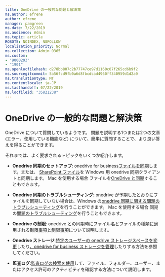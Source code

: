 ```yaml
---
title: OneDrive の一般的な問題と解決策
ms.author: efrene
author: efrene
manager: pamgreen
ms.date: 7/22/2019
ms.audience: Admin
ms.topic: article
ROBOTS: NOINDEX, NOFOLLOW
localization_priority: Normal
ms.collection: Admin_O365
ms.custom:
- "9000293"
- "1901"
ms.openlocfilehash: d278bb807c2b77747ce97d1160c07f265cd6b9f2
ms.sourcegitcommit: 5a56fcd9fb0a6d8fbcdcad4960ff340959d1d2a0
ms.translationtype: MT
ms.contentlocale: ja-JP
ms.lasthandoff: 07/22/2019
ms.locfileid: "35821238"
---
```

# <a name="onedrive-common-issues-and-resolutions"></a>OneDrive の一般的な問題と解決策

OneDrive について質問しているようです。 問題を説明する1つまたは2つの文章 (エラー、使用している機能など) について、簡単に質問することで、より良い答えを得ることができます。  

それまでは、よく要求されるトピックをいくつか紹介します。

- **Onedrive 同期のセットアップ**: onedrive for business[ファイルを同期](https://go.microsoft.com/fwlink/?linkid=533375)します。または、 [SharePoint ファイル](https://go.microsoft.com/fwlink/?linkid=871666)を Windows 用 onedrive 同期クライアントと同期します。  Mac を使用する場合 ファイルを[OneDrive と同期](https://support.office.com/article/Sync-files-with-the-OneDrive-sync-client-on-Mac-OS-X-d11b9f29-00bb-4172-be39-997da46f913f)することもできます。

- **Onedrive 同期のトラブルシューティング**: onedrive が予期したとおりにファイルを同期していない場合は、Windows の[onedrive 同期に関する問題のトラブルシューティング](https://go.microsoft.com/fwlink/?linkid=866431)を行うことができます。 Mac を使用する場合 同期の[問題のトラブルシューティング](https://support.office.com/article/fix-onedrive-sync-problems-on-a-mac-af3012d7-13ec-4ac9-bbb1-ebcd2a0cd756?ui=en-US&rs=en-US&ad=US)を行うこともできます。
- **Onedrive の制限**: onedrive との同期時にファイル名とファイルの種類に適用される[制限事項と制限事項](https://support.office.com/article/Invalid-file-names-and-file-types-in-OneDrive-OneDrive-for-Business-and-SharePoint-64883a5d-228e-48f5-b3d2-eb39e07630fa)について説明します。
- **Onedrive ストレージ**:[特定のユーザーの onedrive ストレージスペースを変更](https://docs.microsoft.com/onedrive/change-user-storage)したり[、onedrive for business ストレージを管理](https://support.office.com/article/Manage-your-OneDrive-for-Business-storage-31519161-059C-4764-B6F8-F5CD29F7FE68)したりする方法を参照してください。
- **監査ログ**:[監査ログの検索を使用](https://docs.microsoft.com/office365/securitycompliance/search-the-audit-log-in-security-and-compliance#search-the-audit-log)して、ファイル、フォルダー、ユーザー、またはアクセス許可のアクティビティを確認する方法について説明します。 
